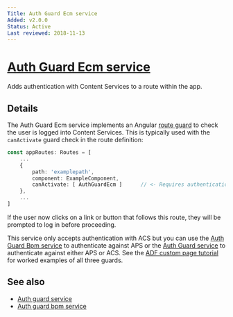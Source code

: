 ```yaml
---
Title: Auth Guard Ecm service
Added: v2.0.0
Status: Active
Last reviewed: 2018-11-13
---
```


# [Auth Guard Ecm service](../../../lib/core/src/lib/services/auth-guard-ecm.service.ts "Defined in auth-guard-ecm.service.ts")

Adds authentication with Content Services to a route within the app.

## Details

The Auth Guard Ecm service implements an Angular
[route guard](https://angular.io/guide/router#milestone-5-route-guards)
to check the user is logged into Content Services. This is typically used with the
`canActivate` guard check in the route definition:

```ts
const appRoutes: Routes = [
    ...
    {
        path: 'examplepath',
        component: ExampleComponent,
        canActivate: [ AuthGuardEcm ]      // <- Requires authentication for this route.
    },
    ...
]
```

If the user now clicks on a link or button that follows this route, they will be prompted
to log in before proceeding.

This service only accepts authentication with ACS but you can use the
[Auth Guard Bpm service](auth-guard-bpm.service.md) to authenticate
against APS or the [Auth Guard service](auth-guard.service.md) to authenticate against
either APS or ACS. See the
[ADF custom page tutorial](https://community.alfresco.com/docs/DOC-6628-adf-105-creating-custom-pages-and-components)
for worked examples of all three guards.

## See also

-   [Auth guard service](auth-guard.service.md)
-   [Auth guard bpm service](auth-guard-bpm.service.md)
